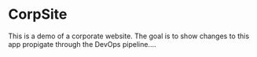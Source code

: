 # CorpSite

This is a demo of a corporate website.  The goal is to show changes to this app propigate through the DevOps pipeline....
